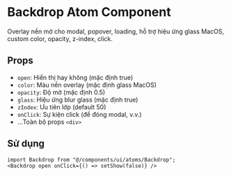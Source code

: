 # Backdrop Atom Component

Overlay nền mờ cho modal, popover, loading, hỗ trợ hiệu ứng glass MacOS, custom color, opacity, z-index, click.

## Props

- `open`: Hiển thị hay không (mặc định true)
- `color`: Màu nền overlay (mặc định glass MacOS)
- `opacity`: Độ mờ (mặc định 0.5)
- `glass`: Hiệu ứng blur glass (mặc định true)
- `zIndex`: Ưu tiên lớp (default 50)
- `onClick`: Sự kiện click (để đóng modal, v.v.)
- ...Toàn bộ props `<div>`

## Sử dụng

```tsx
import Backdrop from "@/components/ui/atoms/Backdrop";
<Backdrop open onClick={() => setShow(false)} />

